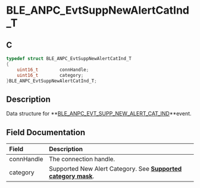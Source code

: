 # BLE_ANPC_EvtSuppNewAlertCatInd_T

## C

```c
typedef struct BLE_ANPC_EvtSuppNewAlertCatInd_T
{
    uint16_t        connHandle;
    uint16_t        category;
}BLE_ANPC_EvtSuppNewAlertCatInd_T;
```

## Description

Data structure for **[BLE_ANPC_EVT_SUPP_NEW_ALERT_CAT_IND](GUID-6B001FFC-2FB3-4121-BBE3-7C382205F26C.md)**event.


## Field Documentation

|Field|Description|
|:---|:---|
|connHandle|The connection handle.|
|category|Supported New Alert Category. See **[Supported category mask](GUID-A98C04B1-FF68-4A04-8EE2-7F678C83A224.md)**.| 

